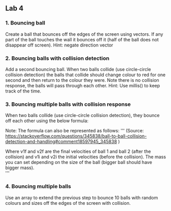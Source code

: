 ## Lab 4
### 1. Bouncing ball 
Create a ball that bounces off the edges of the screen using vectors.   If any part of the ball touches the wall it bounces off it (half of the ball does not disappear off screen).
Hint: negate direction vector
### 2. Bouncing balls with collision detection
Add a second bouncing ball.  When two balls collide (use circle-circle collision detection) the balls that collide should change colour to red for one second and then return to the colour they were.  Note there is no collision response, the balls will pass through each other.
Hint: Use millis() to keep track of the time.  
### 3. Bouncing multiple balls with collision response
When two balls collide (use circle-circle collision detection), they bounce off each other using the below formula:

Note: The formula can also be represented as follows:
'''
 (Source: https://stackoverflow.com/questions/345838/ball-to-ball-collision-detection-and-handling#comment18597945_345838 )


Where v1f and v2f are the final velocities of ball 1 and ball 2 (after the collision) and v1i and v2i the initial velocities (before the collision).  The mass you can set depending on the size of the ball (bigger ball should have bigger mass).  
'''

### 4. Bouncing multiple balls
Use an array to extend the previous step to bounce 10 balls with random colours and sizes off the edges of the screen with collision. 

